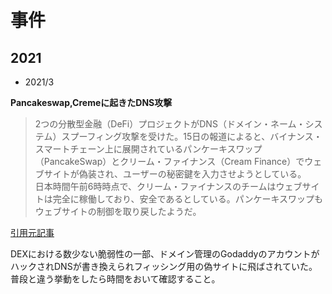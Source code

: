 # 事件

## 2021

- 2021/3

**Pancakeswap,Cremeに起きたDNS攻撃**

>2つの分散型金融（DeFi）プロジェクトがDNS（ドメイン・ネーム・システム）スプーフィング攻撃を受けた。15日の報道によると、バイナンス・スマートチェーン上に展開されているパンケーキスワップ（PancakeSwap）とクリーム・ファイナンス（Cream Finance）でウェブサイトが偽装され、ユーザーの秘密鍵を入力させようとしている。  
>日本時間午前6時時点で、クリーム・ファイナンスのチームはウェブサイトは完全に稼働しており、安全であるとしている。パンケーキスワップもウェブサイトの制御を取り戻したようだ。  

[引用元記事](https://jp.cointelegraph.com/news/phishing-attack-uses-pancakeswap-and-cream-domains-to-steal-money)  

DEXにおける数少ない脆弱性の一部、ドメイン管理のGodaddyのアカウントがハックされDNSが書き換えられフィッシング用の偽サイトに飛ばされていた。
普段と違う挙動をしたら時間をおいて確認すること。

